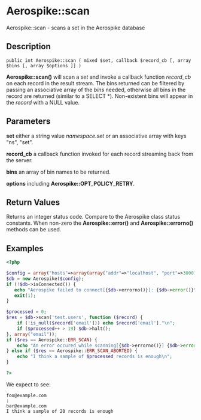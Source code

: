 
# Aerospike::scan

Aerospike::scan - scans a set in the Aerospike database

## Description

```
public int Aerospike::scan ( mixed $set, callback $record_cb [, array $bins [, array $options ]] )
```

**Aerospike::scan()** will scan a *set* and invoke a callback function 
*record_cb* on each record in the result stream.
The bins returned can be filtered by passing an associative array of the *bins*
needed, otherwise all bins in the record are returned (similar to a SELECT \*).
Non-existent bins will appear in the *record* with a NULL value.

## Parameters

**set** either a string value *namespace.set* or an associative array with keys "ns", "set".

**record_cb** a callback function invoked for each record streaming back from the server.

**bins** an array of bin names to be returned.

**options** including **Aerospike::OPT_POLICY_RETRY**.

## Return Values

Returns an integer status code.  Compare to the Aerospike class status
constants.  When non-zero the **Aerospike::error()** and
**Aerospike::errorno()** methods can be used.

## Examples

```php
<?php

$config = array("hosts"=>array(array("addr"=>"localhost", "port"=>3000));
$db = new Aerospike($config);
if (!$db->isConnected()) {
   echo "Aerospike failed to connect[{$db->errorno()}]: {$db->error()}\n";
   exit(1);
}

$processed = 0;
$res = $db->scan('test.users', function ($record) {
    if (!is_null($record['email'])) echo $record['email']."\n";
    if ($processed++ > 19) $db->halt();
}, array("email"));
if ($res == Aerospike::ERR_SCAN) {
    echo "An error occured while scanning[{$db->errorno()}] {$db->error()}\n";
} else if ($res == Aerospike::ERR_SCAN_ABORTED) {
    echo "I think a sample of $processed records is enough\n";
}

?>
```

We expect to see:

```
foo@example.com
:
bar@example.com
I think a sample of 20 records is enough
```

